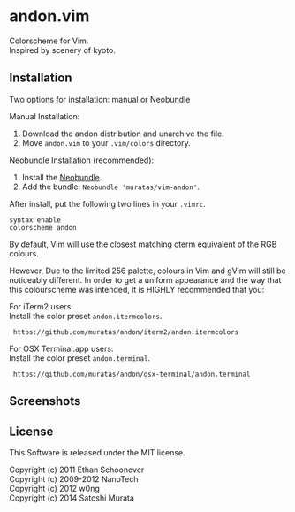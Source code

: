 # andon.vim
Colorscheme for Vim.  
Inspired by scenery of kyoto.

## Installation

Two options for installation: manual or Neobundle

Manual Installation:  
1. Download the andon distribution and unarchive the file.  
2. Move `andon.vim` to your `.vim/colors` directory.

Neobundle Installation (recommended):  
1. Install the [Neobundle](https://github.com/Shougo/neobundle.vim).  
2. Add the bundle: `Neobundle 'muratas/vim-andon'`.

After install, put the following two lines in your `.vimrc`.

    syntax enable
    colorscheme andon

By default, Vim will use the closest matching cterm equivalent of the RGB colours.

However, Due to the limited 256 palette, colours in Vim and gVim will still be noticeably different. In order to get a uniform appearance and the way that this colourscheme was intended, it is HIGHLY recommended that you:

For iTerm2 users:  
Install the color preset `andon.itermcolors`.

     https://github.com/muratas/andon/iterm2/andon.itermcolors

For OSX Terminal.app users:  
Install the color preset `andon.terminal`.

     https://github.com/muratas/andon/osx-terminal/andon.terminal

## Screenshots

## License
This Software is released under the MIT license.

Copyright (c) 2011 Ethan Schoonover  
Copyright (c) 2009-2012 NanoTech  
Copyright (c) 2012 w0ng  
Copyright (c) 2014 Satoshi Murata
